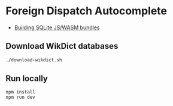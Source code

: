 # Foreign Dispatch Autocomplete

- [Building SQLite JS/WASM bundles](https://sqlite.org/wasm/doc/trunk/building.md)

## Download WikDict databases

```bash
./download-wikdict.sh
```

## Run locally

```
npm install
npm run dev
```
